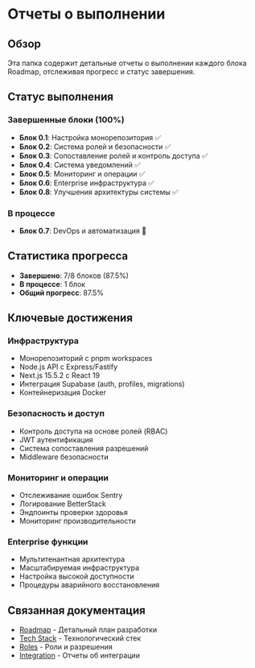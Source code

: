 # Отчеты о выполнении

## Обзор

Эта папка содержит детальные отчеты о выполнении каждого блока Roadmap, отслеживая прогресс и статус завершения.

## Статус выполнения

### Завершенные блоки (100%)

- **Блок 0.1**: Настройка монорепозитория ✅
- **Блок 0.2**: Система ролей и безопасности ✅
- **Блок 0.3**: Сопоставление ролей и контроль доступа ✅
- **Блок 0.4**: Система уведомлений ✅
- **Блок 0.5**: Мониторинг и операции ✅
- **Блок 0.6**: Enterprise инфраструктура ✅
- **Блок 0.8**: Улучшения архитектуры системы ✅

### В процессе

- **Блок 0.7**: DevOps и автоматизация 🔄

## Статистика прогресса

- **Завершено**: 7/8 блоков (87.5%)
- **В процессе**: 1 блок
- **Общий прогресс**: 87.5%

## Ключевые достижения

### Инфраструктура

- Монорепозиторий с pnpm workspaces
- Node.js API с Express/Fastify
- Next.js 15.5.2 с React 19
- Интеграция Supabase (auth, profiles, migrations)
- Контейнеризация Docker

### Безопасность и доступ

- Контроль доступа на основе ролей (RBAC)
- JWT аутентификация
- Система сопоставления разрешений
- Middleware безопасности

### Мониторинг и операции

- Отслеживание ошибок Sentry
- Логирование BetterStack
- Эндпоинты проверки здоровья
- Мониторинг производительности

### Enterprise функции

- Мультитенантная архитектура
- Масштабируемая инфраструктура
- Настройка высокой доступности
- Процедуры аварийного восстановления

## Связанная документация

- [Roadmap](../roadmap.md) - Детальный план разработки
- [Tech Stack](../technical/technical-overview.md) - Технологический стек
- [Roles](../roles.md) - Роли и разрешения
- [Integration](../integration/README.md) - Отчеты об интеграции
